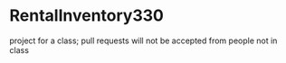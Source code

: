 RentalInventory330
==================

project for a class; pull requests will not be accepted from people not in class
